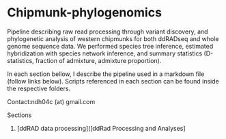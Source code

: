 # Chipmunk-phylogenomics
Pipeline describing raw read processing through variant discovery, and phylogenetic analysis of western chipmunks for both ddRADseq and whole genome sequence data. We performed species tree inference, estimated hybridization with species network inference, and summary statistics (D-statistics, fraction of admixture, admixture proportion).

In each section bellow, I describe the pipeline used in a markdown file (follow links below). Scripts referenced in each section can be found inside the respective folders.

Contact:ndh04c (at) gmail.com

Sections

1. [ddRAD data processing]([ddRad Processing and Analyses]

